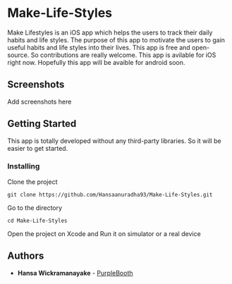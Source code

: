 # Make-Life-Styles

Make Lifestyles is an iOS app which helps the users to track their daily habits and life styles. The purpose of this app to motivate the users to gain useful habits and life styles into their lives. This app is free and open-source. So contributions are really welcome.
This app is avilable for iOS right now. Hopefully this app will be avaible for android soon.

## Screenshots

Add screenshots here

## Getting Started

This app is totally developed without any third-party libraries. So it will be easier to get started.

### Installing

Clone the project

```
git clone https://github.com/Hansaanuradha93/Make-Life-Styles.git
```

Go to the directory

```
cd Make-Life-Styles
```

Open the project on Xcode and Run it on simulator or a real device

## Authors

- **Hansa Wickramanayake** - [PurpleBooth](https://github.com/Hansaanuradha93)

